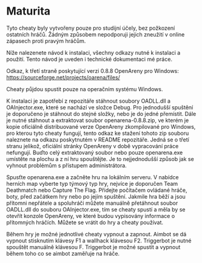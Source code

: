 # Maturita

Tyto cheaty byly vytvořeny pouze pro studijní účely, bez požkození ostatních hráčů. Žádným způsobem nepodporuji jejich zneužití v online zápasech proti pravým hráčům. 

Níže nalezenete návod k instalaci, všechny odkazy nutné k instalaci a použití. Tento návod je uveden i technické dokumentaci mé práce.

Odkaz, k třetí straně poskytující verzi 0.8.8 OpenAreny pro Windows: https://sourceforge.net/projects/oarena/files/

Cheaty půjdou spustit pouze na operačním systému Windows.

K instalaci je zapotřebí z repozitáře stáhnout soubory OADLL.dll a OAInjector.exe, které se nachází ve složce Debug. Pro jednodušší spuštění je doporučeno je stáhnout do stejné složky, nebo je do jedné přemístit. Dále je nutné stáhnout a extraktovat soubor openarena-0.8.8.zip, ve kterém je kopie oficiálně distribuované verze OpenAreny zkompilované pro Windows, pro kterou tyto cheaty fungují, tento odkaz ke stažení tohoto zip souboru naleznete na odkazu poskytnutém v README repozitáře. Jedná se o třetí stranu jelikož, oficiální stránky OpenAreny v době vypracování práce nefungují. Buďto celý extraktovaný soubor nebo pouze openarena.exe umístěte na plochu a z ní hru spouštějte. Je to nejjednodušší způsob jak se vyhnout problémům s přístupem administrátora.

Spusťte openarena.exe a začněte hru na lokálním serveru. V nabídce herních map vyberte typ týmový typ hry, nejvíce je doporučen Team Deathmatch nebo Capture The Flag. Přidejte počítačem ovládané hráče, boty, před začátkem hry nebo po jejím spuštění. Jakmile hra běží a jsou přítomni nepřátele a spoluhráči můžete manuálně přetáhnout soubor OADLL.dll do souboru OAInjector.exe, tím se cheaty spustí a měla by se otevřít konzole OpenAreny, ve které budou vypisovány informace o přítomných hráčích. Můžete se vrátit do hry a cheaty používat. 

Během hry je možné jednotlivé cheaty vypnout a zapnout. Aimbot se dá vypnout stisknutím klávesy F1 a wallhack klávesou F2. Triggerbot je nutné spouštět manuálně klávesou F. Triggerbot je možné spustit a vypnout během toho co se aimbot zaměřuje na hráče.





